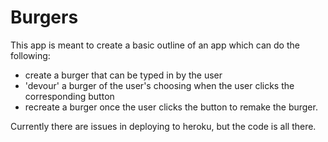 # Burgers

This app is meant to create a basic outline of an app which can do the following:
* create a burger that can be typed in by the user
* 'devour' a burger of the user's choosing when the user clicks the corresponding button
* recreate a burger once the user clicks the button to remake the burger.

Currently there are issues in deploying to heroku, but the code is all there.
